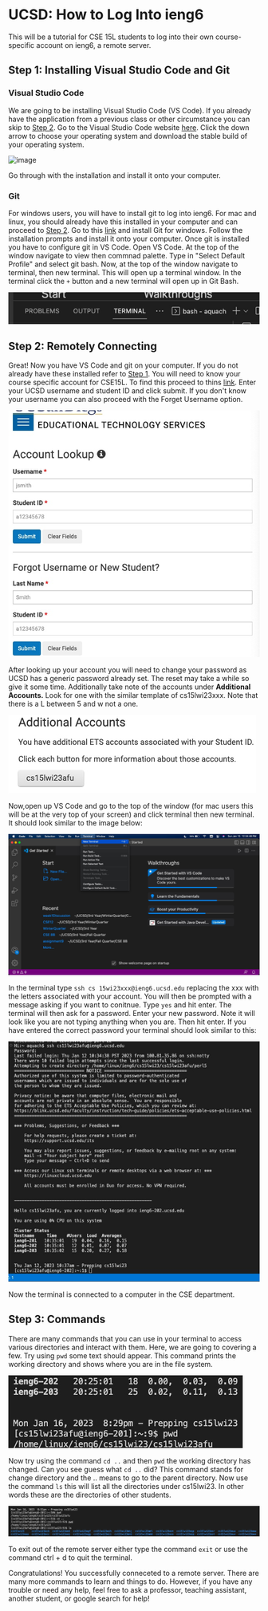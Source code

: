 # **UCSD: How to Log Into ieng6**
This will be a tutorial for CSE 15L students to log into their own course-specific account on ieng6, a remote server.
## Step 1: Installing Visual Studio Code and Git
### Visual Studio Code
We are going to be installing Visual Studio Code (VS Code). If you already have the application from a previous class or other circumstance you can skip to [Step 2](https://github.com/Yshzi/cse15l-lab-reports/blob/46af0e8204ca78db9ccc60b5a2b89701f99cda74/VSCodeStartScreen.jpg).
Go to the Visual Studio Code website [here](https://code.visualstudio.com/). Click the down arrow to choose your operating system and download the stable build of your operating system.

![image](https://user-images.githubusercontent.com/83853443/212165351-47d59569-9be5-4949-bbba-13eaa9741121.png)

Go through with the installation and install it onto your computer.

### Git
For windows users, you will have to install git to log into ieng6. For mac and linux, you should already have this installed in your computer and can proceed to [Step 2](https://yshzi.github.io/cse15l-lab-reports/LabReport1.html#step-2-remotely-connecting). Go to this [link](https://git-scm.com/download/win) and install Git for windows. Follow the installation prompts and install it onto your computer.
Once git is installed you have to configure git in VS Code. Open VS Code. At the top of the window navigate to view then commnad palette. Type in "Select Default Profile" and select git bash. Now, at the top of the window navigate to terminal, then new terminal. This will open up a terminal window. In the terminal click the `+` button and a new terminal will open up in Git Bash. 

![image](https://github.com/Yshzi/cse15l-lab-reports/blob/d0fd1b9c4fe20b8ee98e404f3e4f645a92ac070a/Plus_Sign.jpg)

## Step 2: Remotely Connecting
Great! Now you have VS Code and git on your computer. If you do not already have these installed refer to [Step 1](). You will need to know your course specific account for CSE15L. To find this proceed to thins [link](https://sdacs.ucsd.edu/~icc/index.php). Enter your UCSD username and student ID and click submit. If you don't know your username you can also proceed with the Forget Username option. 

![image](https://github.com/Yshzi/cse15l-lab-reports/blob/f3ab002834bc4df1a88596469ae0dda62bbce6d2/AccountLookup.jpg)

After looking up your account you will need to change your password as UCSD has a generic password already set. The reset may take a while so give it some time. Additionally take note of the accounts under **Additional Accounts.** Look for one with the similar template of cs15lwi23xxx. Note that there is a L between 5 and w not a one.

![image](https://github.com/Yshzi/cse15l-lab-reports/blob/d0fd1b9c4fe20b8ee98e404f3e4f645a92ac070a/AdditionalAccounts.jpg)

Now,open up VS Code and go to the top of the window (for mac users this will be at the very top of your screen) and click terminal then new terminal. It should look similar to the image below:

![image](https://github.com/Yshzi/cse15l-lab-reports/blob/d0fd1b9c4fe20b8ee98e404f3e4f645a92ac070a/NewTerminal.jpg)

In the terminal type ```ssh cs 15wi23xxx@ieng6.ucsd.edu``` replacing the xxx with the letters associated with your account. You will then be prompted with a message asking if you want to conitnue. Type ```yes``` and hit enter. The terminal will then ask for a password. Enter your new password. Note it will look like you are not typing anything when you are. Then hit enter. If you have entered the correct password your terminal should look similar to this: 

![image](https://github.com/Yshzi/cse15l-lab-reports/blob/d0fc0ac6142274c7a5b7b503f7faac7627ccb71a/RemoteServerConnection.jpg)

Now the terminal is connected to a computer in the CSE department. 

## Step 3: Commands
There are many commands that you can use in your terminal to access various directories and interact with them. Here, we are going to covering a few. Try using ```pwd``` some text should appear. This command prints the working directory and shows where you are in the file system.

![image](https://github.com/Yshzi/cse15l-lab-reports/blob/c658e30bc69579a385e2083e8467042850f4f0d9/PWD.jpg)

Now try using the command ```cd ..``` and then ```pwd``` the working directory has changed. Can you see guess what ```cd ..``` did? This command stands for change directory and the ..  means to go to the parent directory. Now use the command ```ls``` this will list all the directories under cs15lwi23. In other words these are the directories of other students. 

![image](https://github.com/Yshzi/cse15l-lab-reports/blob/a8c36fbd1c1ac386d03b96f2c5d74140600a42e9/Commands.jpg)

To exit out of the remote server either type the command ```exit``` or use the command ctrl + d to quit the terminal.

Congratulations! You successfully conneceted to a remote server. There are many more commands to learn and things to do. However, if you have any trouble or need any help, feel free to ask a professor, teaching assistant, another student, or google search for help! 
